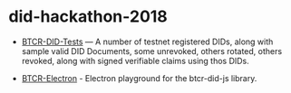 # did-hackathon-2018



* [BTCR-DID-Tests](./BTCR-DID-Tests.md) — A number of testnet registered DIDs, along with sample valid DID Documents,  some unrevoked, others rotated, others revoked, along with signed verifiable claims using thos DIDs.

* [BTCR-Electron](https://github.com/AnthonyRonning/btcr-electron) - Electron playground for the btcr-did-js library.
